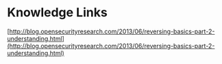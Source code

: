 # Knowledge Links

[http://blog.opensecurityresearch.com/2013/06/reversing-basics-part-2-understanding.html](http://blog.opensecurityresearch.com/2013/06/reversing-basics-part-2-understanding.html)

